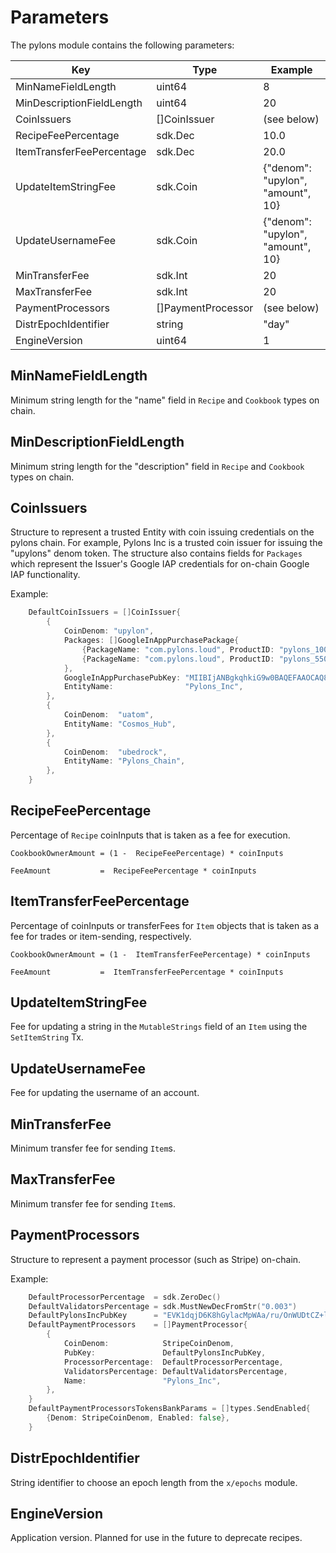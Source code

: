 <!--
order: 5
-->

# Parameters

The pylons module contains the following parameters:

| Key                                   | Type          | Example                          |
| ------------------------------------- | ------------- | -------------------------------- |
| MinNameFieldLength                    | uint64        | 8                                |
| MinDescriptionFieldLength             | uint64        | 20                               |
| CoinIssuers                           | []CoinIssuer  |(see below)                       | 
| RecipeFeePercentage                    |sdk.Dec       | 10.0                             |
| ItemTransferFeePercentage             | sdk.Dec       | 20.0                             |
| UpdateItemStringFee                   | sdk.Coin      | {"denom": "upylon", "amount", 10}                               |
| UpdateUsernameFee                   | sdk.Coin      | {"denom": "upylon", "amount", 10}                               |
| MinTransferFee                        | sdk.Int       | 20                               |
| MaxTransferFee                        | sdk.Int       | 20                               |
| PaymentProcessors                     | []PaymentProcessor| (see below)                  |
| DistrEpochIdentifier                  | string         | "day"                           |
| EngineVersion                         | uint64         | 1                               |



## MinNameFieldLength

Minimum string length for the "name" field in `Recipe` and `Cookbook` types on chain.

## MinDescriptionFieldLength

Minimum string length for the "description" field in `Recipe` and `Cookbook` types on chain.

## CoinIssuers

Structure to represent a trusted Entity with coin issuing credentials on the pylons chain.  For example,
Pylons Inc is a trusted coin issuer for issuing the "upylons" denom token.  The structure also contains
fields for `Packages` which represent the Issuer's Google IAP credentials for on-chain Google IAP functionality.

Example:

```go
	DefaultCoinIssuers = []CoinIssuer{
		{
			CoinDenom: "upylon",
			Packages: []GoogleInAppPurchasePackage{
				{PackageName: "com.pylons.loud", ProductID: "pylons_1000", Amount: sdk.NewInt(1000)},
				{PackageName: "com.pylons.loud", ProductID: "pylons_55000", Amount: sdk.NewInt(55000)},
			},
			GoogleInAppPurchasePubKey: "MIIBIjANBgkqhkiG9w0BAQEFAAOCAQ8AMIIBCgKCAQEAwZsjhk6eN5Pve9pP3uqz2MwBFixvmCRtQJoDQLTEJo3zTd9VMZcXoerQX8cnDPclZWmMZWkO+BWcN1ikYdGHvU2gC7yBLi+TEkhsEkixMlbqOGRdmNptJJhqxuVmXK+drWTb6W0IgQ9g8CuCjZUiMTc0UjHb5mPOE/IhcuTZ0wCHdoqc5FS2spdQqrohvSEP7gR4ZgGzYNI1U+YZHskIEm2qC4ZtSaX9J/fDkAmmJFV2hzeDMcljCxY9+ZM1mdzIpZKwM7O6UdWRpwD1QJ7yXND8AQ9M46p16F0VQuZbbMKCs90NIcKkx6jDDGbVmJrFnUT1Oq1uYxNYtiZjTp+JowIDAQAB",
			EntityName:                "Pylons_Inc",
		},
		{
			CoinDenom:  "uatom",
			EntityName: "Cosmos_Hub",
		},
		{
			CoinDenom:  "ubedrock",
			EntityName: "Pylons_Chain",
		},
	}
```

## RecipeFeePercentage

Percentage of `Recipe` coinInputs that is taken as a fee for execution.  

```
CookbookOwnerAmount = (1 -  RecipeFeePercentage) * coinInputs
```

```
FeeAmount           =  RecipeFeePercentage * coinInputs
```

## ItemTransferFeePercentage

Percentage of coinInputs or transferFees for `Item` objects that is taken as a fee for trades or item-sending, respectively.

```
CookbookOwnerAmount = (1 -  ItemTransferFeePercentage) * coinInputs 
```

```
FeeAmount           =  ItemTransferFeePercentage * coinInputs
```

## UpdateItemStringFee

Fee for updating a string in the `MutableStrings` field of an `Item` using the `SetItemString` Tx.

## UpdateUsernameFee

Fee for updating the username of an account.

## MinTransferFee

Minimum transfer fee for sending `Item`s.

## MaxTransferFee

Minimum transfer fee for sending `Item`s.

## PaymentProcessors

Structure to represent a payment processor (such as Stripe) on-chain.  

Example:

```go
	DefaultProcessorPercentage  = sdk.ZeroDec()
    DefaultValidatorsPercentage = sdk.MustNewDecFromStr("0.003")
    DefaultPylonsIncPubKey      = "EVK1dqjD6K8hGylacMpWAa/ru/OnWUDtCZ+lPkv2TTA=" // this is a testing key, do not use in production!
    DefaultPaymentProcessors    = []PaymentProcessor{
        {
            CoinDenom:            StripeCoinDenom,
            PubKey:               DefaultPylonsIncPubKey,
            ProcessorPercentage:  DefaultProcessorPercentage,
            ValidatorsPercentage: DefaultValidatorsPercentage,
            Name:                 "Pylons_Inc",
        },
    }
    DefaultPaymentProcessorsTokensBankParams = []types.SendEnabled{
        {Denom: StripeCoinDenom, Enabled: false},
    }
```

## DistrEpochIdentifier

String identifier to choose an epoch length from the `x/epochs` module.

## EngineVersion

Application version.  Planned for use in the future to deprecate recipes.




